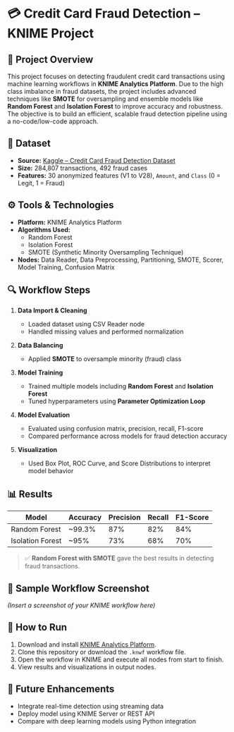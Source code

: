 # 💳 Credit Card Fraud Detection – KNIME Project

## 🧾 Project Overview

This project focuses on detecting fraudulent credit card transactions using machine learning workflows in **KNIME Analytics Platform**. Due to the high class imbalance in fraud datasets, the project includes advanced techniques like **SMOTE** for oversampling and ensemble models like **Random Forest** and **Isolation Forest** to improve accuracy and robustness. The objective is to build an efficient, scalable fraud detection pipeline using a no-code/low-code approach.


## 📁 Dataset

- **Source:** [Kaggle – Credit Card Fraud Detection Dataset](https://www.kaggle.com/mlg-ulb/creditcardfraud)  
- **Size:** 284,807 transactions, 492 fraud cases  
- **Features:** 30 anonymized features (V1 to V28), `Amount`, and `Class` (0 = Legit, 1 = Fraud)


## ⚙️ Tools & Technologies

- **Platform:** KNIME Analytics Platform  
- **Algorithms Used:**  
  - Random Forest  
  - Isolation Forest  
  - SMOTE (Synthetic Minority Oversampling Technique)  
- **Nodes:** Data Reader, Data Preprocessing, Partitioning, SMOTE, Scorer, Model Training, Confusion Matrix


## 🔍 Workflow Steps

1. **Data Import & Cleaning**
   - Loaded dataset using CSV Reader node
   - Handled missing values and performed normalization

2. **Data Balancing**
   - Applied **SMOTE** to oversample minority (fraud) class

3. **Model Training**
   - Trained multiple models including **Random Forest** and **Isolation Forest**
   - Tuned hyperparameters using **Parameter Optimization Loop**

4. **Model Evaluation**
   - Evaluated using confusion matrix, precision, recall, F1-score
   - Compared performance across models for fraud detection accuracy

5. **Visualization**
   - Used Box Plot, ROC Curve, and Score Distributions to interpret model behavior


## 📊 Results

| Model           | Accuracy | Precision | Recall | F1-Score |
|----------------|----------|-----------|--------|----------|
| Random Forest   | ~99.3%   | 87%       | 82%    | 84%      |
| Isolation Forest| ~95%     | 73%       | 68%    | 70%      |

> ✅ **Random Forest with SMOTE** gave the best results in detecting fraud transactions.


## 📸 Sample Workflow Screenshot

*(Insert a screenshot of your KNIME workflow here)*


## 🚀 How to Run

1. Download and install [KNIME Analytics Platform](https://www.knime.com/downloads).
2. Clone this repository or download the `.knwf` workflow file.
3. Open the workflow in KNIME and execute all nodes from start to finish.
4. View results and visualizations in output nodes.


## 📌 Future Enhancements

- Integrate real-time detection using streaming data  
- Deploy model using KNIME Server or REST API  
- Compare with deep learning models using Python integration

